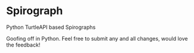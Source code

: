 # Spirograph
Python TurtleAPI based Spirographs

Goofing off in Python. Feel free to submit any and all changes, would love the feedback!

